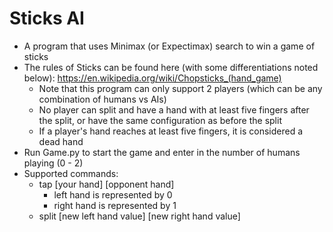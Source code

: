 # Sticks AI
* A program that uses Minimax (or Expectimax) search to win a game of sticks
* The rules of Sticks can be found here (with some differentiations noted below): https://en.wikipedia.org/wiki/Chopsticks_(hand_game)
  - Note that this program can only support 2 players (which can be any combination of humans vs AIs)
  - No player can split and have a hand with at least five fingers after the split, or have the same configuration as before the split
  - If a player's hand reaches at least five fingers, it is considered a dead hand
* Run Game.py to start the game and enter in the number of humans playing (0 - 2)
* Supported commands:
  - tap [your hand] [opponent hand]
    - left hand is represented by 0
    - right hand is represented by 1
  - split [new left hand value] [new right hand value]
